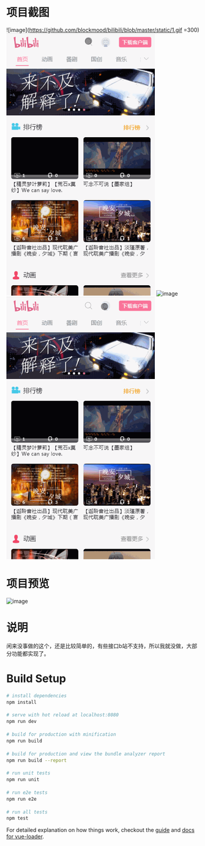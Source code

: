 # 项目截图

![image](https://github.com/blockmood/bilibili/blob/master/static/1.gif =300)
![image](https://github.com/blockmood/bilibili/blob/master/static/2.gif)
![image](https://github.com/blockmood/bilibili/blob/master/static/3.gif)
![image](https://github.com/blockmood/bilibili/blob/master/static/4.gif)

# 项目预览

![image](https://github.com/blockmood/bilibili/blob/master/static/wecat.png)

# 说明

闲来没事做的这个，还是比较简单的，有些接口b站不支持，所以我就没做，大部分功能都实现了。

# Build Setup

``` bash
# install dependencies
npm install

# serve with hot reload at localhost:8080
npm run dev

# build for production with minification
npm run build

# build for production and view the bundle analyzer report
npm run build --report

# run unit tests
npm run unit

# run e2e tests
npm run e2e

# run all tests
npm test
```

For detailed explanation on how things work, checkout the [guide](http://vuejs-templates.github.io/webpack/) and [docs for vue-loader](http://vuejs.github.io/vue-loader).
